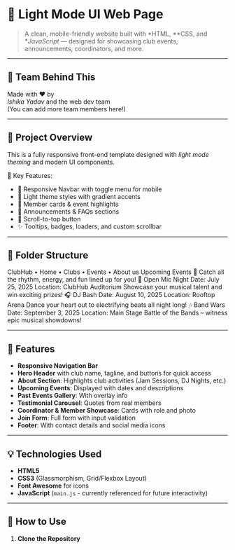 # 🎨 Light Mode UI Web Page

> A clean, mobile-friendly website built with *HTML, **CSS, and **JavaScript* — designed for showcasing club events, announcements, coordinators, and more.

---

## 👥 Team Behind This

Made with ❤ by  
*Ishika Yadav* and the web dev team  
(You can add more team members here!)

---

## 🚀 Project Overview

This is a fully responsive front-end template designed with *light mode theming* and modern UI components.

🌟 Key Features:
- 📱 Responsive Navbar with toggle menu for mobile
- 🎨 Light theme styles with gradient accents
- 🧍 Member cards & event highlights
- 📢 Announcements & FAQs sections
- 🔼 Scroll-to-top button
- ✨ Tooltips, badges, loaders, and custom scrollbar

---

## 🧩 Folder Structure
ClubHub
	•	Home
	•	Clubs
	•	Events
	•	About us
Upcoming Events 🎉
Catch all the rhythm, energy, and fun lined up for you!
🎤 Open Mic Night
Date: July 25, 2025
Location: ClubHub Auditorium
Showcase your musical talent and win exciting prizes!
🎧 DJ Bash
Date: August 10, 2025
Location: Rooftop Arena
Dance your heart out to electrifying beats all night long!
🎶 Band Wars
Date: September 3, 2025
Location: Main Stage
Battle of the Bands – witness epic musical showdowns!

---

## 🧩 Features

- **Responsive Navigation Bar**
- **Hero Header** with club name, tagline, and buttons for quick access
- **About Section**: Highlights club activities (Jam Sessions, DJ Nights, etc.)
- **Upcoming Events**: Displayed with dates and descriptions
- **Past Events Gallery**: With overlay info
- **Testimonial Carousel**: Quotes from real members
- **Coordinator & Member Showcase**: Cards with role and photo
- **Join Form**: Full form with input validation
- **Footer**: With contact details and social media icons

---

## 💡 Technologies Used

- **HTML5**
- **CSS3** (Glassmorphism, Grid/Flexbox Layout)
- **Font Awesome** for icons
- **JavaScript** (`main.js` - currently referenced for future interactivity)

---

## 🚀 How to Use

1. **Clone the Repository**  
